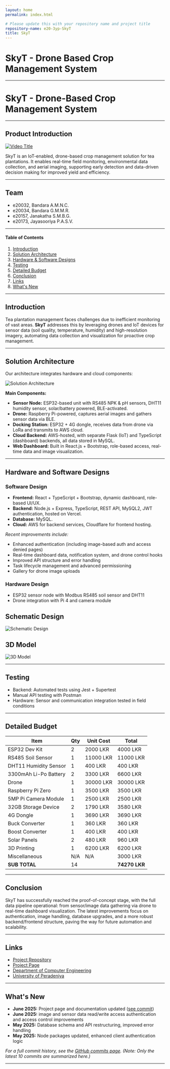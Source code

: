 ```yaml
---
layout: home
permalink: index.html

# Please update this with your repository name and project title
repository-name: e20-3yp-SkyT
title: SkyT
---
```


[comment]: # "This is the standard layout for the project, but you can clean this and use your own template"

# SkyT - Drone Based Crop Management System

---
# SkyT - Drone-Based Crop Management System

---

## Product Introduction
[![Video Title](https://img.youtube.com/vi/4Rkz7F0_JOQ/0.jpg)](https://youtu.be/4Rkz7F0_JOQ)

SkyT is an IoT-enabled, drone-based crop management solution for tea plantations. It enables real-time field monitoring, environmental data collection, and aerial imaging, supporting early detection and data-driven decision making for improved yield and efficiency.

---

## Team
- e20032, Bandara A.M.N.C.
- e20034, Bandara G.M.M.R.
- e20157, Janakatha S.M.B.G.
- e20173, Jayasooriya P.A.S.V.

---

#### Table of Contents
1. [Introduction](#introduction)
2. [Solution Architecture](#solution-architecture)
3. [Hardware & Software Designs](#hardware-and-software-designs)
4. [Testing](#testing)
5. [Detailed Budget](#detailed-budget)
6. [Conclusion](#conclusion)
7. [Links](#links)
8. [What's New](#whats-new)

---

## Introduction

Tea plantation management faces challenges due to inefficient monitoring of vast areas. **SkyT** addresses this by leveraging drones and IoT devices for sensor data (soil quality, temperature, humidity) and high-resolution imagery, automating data collection and visualization for proactive crop management.

---

## Solution Architecture

Our architecture integrates hardware and cloud components:

![Solution Architecture](./images/solutionarchitecture.png)

**Main Components:**
- **Sensor Node:** ESP32-based unit with RS485 NPK & pH sensors, DHT11 humidity sensor, solar/battery powered, BLE-activated.
- **Drone:** Raspberry Pi-powered, captures aerial images and gathers sensor data via BLE.
- **Docking Station:** ESP32 + 4G dongle, receives data from drone via LoRa and transmits to AWS cloud.
- **Cloud Backend:** AWS-hosted, with separate Flask (IoT) and TypeScript (dashboard) backends, all data stored in MySQL.
- **Web Dashboard:** Built in React.js + Bootstrap, role-based access, real-time data and image visualization.

---

## Hardware and Software Designs

### Software Design

- **Frontend:** React + TypeScript + Bootstrap, dynamic dashboard, role-based UI/UX.
- **Backend:** Node.js + Express, TypeScript, REST API, MySQL2, JWT authentication, hosted on Vercel.
- **Database:** MySQL.
- **Cloud:** AWS for backend services, Cloudflare for frontend hosting.

_Recent improvements include:_
- Enhanced authentication (including image-based auth and access denied pages)
- Real-time dashboard data, notification system, and drone control hooks
- Improved API structure and error handling
- Task lifecycle management and advanced permissioning
- Gallery for drone image uploads
  
### Hardware Design

- ESP32 sensor node with Modbus RS485 soil sensor and DHT11
- Drone integration with Pi 4 and camera module

## Schematic Design

![Schematic Design](./images/schematic_design.png)

## 3D Model

![3D Model](./images/3d_model_1.png)

---

## Testing

- Backend: Automated tests using Jest + Supertest
- Manual API testing with Postman
- Hardware: Sensor and communication integration tested in field conditions

---

## Detailed Budget

| Item                      | Qty | Unit Cost | Total      |
|---------------------------|-----|-----------|------------|
| ESP32 Dev Kit             | 2   | 2000 LKR  | 4000 LKR   |
| RS485 Soil Sensor         | 1   | 11000 LKR | 11000 LKR  |
| DHT11 Humidity Sensor     | 1   | 400 LKR   | 400 LKR    |
| 3300mAh Li-Po Battery     | 2   | 3300 LKR  | 6600 LKR   |
| Drone                     | 1   | 30000 LKR | 30000 LKR  |
| Raspberry Pi Zero         | 1   | 3500 LKR  | 3500 LKR   |
| 5MP Pi Camera Module      | 1   | 2500 LKR  | 2500 LKR   |
| 32GB Storage Device       | 2   | 1790 LKR  | 3580 LKR   |
| 4G Dongle                 | 1   | 3690 LKR  | 3690 LKR   |
| Buck Converter            | 1   | 360 LKR   | 360 LKR    |
| Boost Converter           | 1   | 400 LKR   | 400 LKR    |
| Solar Panels              | 2   | 480 LKR   | 960 LKR    |
| 3D Printing               | 1   | 6200 LKR  | 6200 LKR   |
| Miscellaneous             | N/A | N/A       | 3000 LKR   |
| **SUB TOTAL**             | 14  |           | **74270 LKR** |

---

## Conclusion

SkyT has successfully reached the proof-of-concept stage, with the full data pipeline operational: from sensor/image data gathering via drone to real-time dashboard visualization. The latest improvements focus on authentication, image handling, database upgrades, and a more robust backend/frontend structure, paving the way for future automation and scalability.

---

## Links

- [Project Repository](https://github.com/cepdnaclk/e20-3yp-SkyT)
- [Project Page](https://cepdnaclk.github.io/e20-3yp-SkyT/)
- [Department of Computer Engineering](http://www.ce.pdn.ac.lk/)
- [University of Peradeniya](https://eng.pdn.ac.lk/)

---

## What's New

- **June 2025:** Project page and documentation updated ([see commit](https://github.com/cepdnaclk/e20-3yp-SkyT/commit/b38a59c0c6514657151e68866f6a1156e4b10514))
- **June 2025:** image and sensor data read/write access authentication and access control improvements
- **May 2025:** Database schema and API restructuring, improved error handling
- **May 2025:** Node packages updated, enhanced client authentication logic

_For a full commit history, see the [GitHub commits page](https://github.com/cepdnaclk/e20-3yp-SkyT/commits/main). (Note: Only the latest 10 commits are summarized here.)_

---

[//]: # (This README.md was last updated based on the latest project progress and repository commits as of June 3, 2025.)
